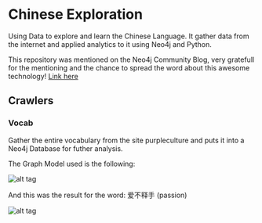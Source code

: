 # Chinese Exploration

Using Data to explore and learn the Chinese Language. It gather data from the internet and applied analytics to it using Neo4j and Python.

This repository was mentioned on the Neo4j Community Blog, very gratefull for the mentioning and the chance to spread the word about this awesome technology! [Link here](http://tiny.cc/46lgky)

## Crawlers

### Vocab

Gather the entire vocabulary from the site purpleculture and puts it into a Neo4j Database for futher analysis.

The Graph Model used is the following:

![alt tag](https://pbs.twimg.com/media/C8mF4qLXkAE2hsl.jpg)

And this was the result for the word: 爱不释手 (passion)

![alt tag](https://pbs.twimg.com/media/C8p2h01XkAIhGaE.jpg)

